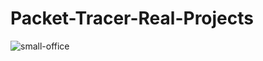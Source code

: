 # Packet-Tracer-Real-Projects
![small-office](https://github.com/user-attachments/assets/7dcaa8ea-c4f0-402f-aeac-f26815da9bf4)
